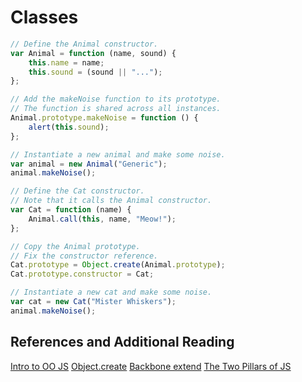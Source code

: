 # Classes

```javascript
// Define the Animal constructor.
var Animal = function (name, sound) {
	this.name = name;
	this.sound = (sound || "...");
};

// Add the makeNoise function to its prototype.
// The function is shared across all instances.
Animal.prototype.makeNoise = function () {
	alert(this.sound);
};

// Instantiate a new animal and make some noise.
var animal = new Animal("Generic");
animal.makeNoise();

// Define the Cat constructor.
// Note that it calls the Animal constructor.
var Cat = function (name) {
	Animal.call(this, name, "Meow!");
};

// Copy the Animal prototype.
// Fix the constructor reference.
Cat.prototype = Object.create(Animal.prototype);
Cat.prototype.constructor = Cat;

// Instantiate a new cat and make some noise.
var cat = new Cat("Mister Whiskers");
animal.makeNoise();
```

## References and Additional Reading

[Intro to OO JS](http://goo.gl/x0dyct)
[Object.create](http://goo.gl/GBujf)
[Backbone extend](http://goo.gl/X7t9I3)
[The Two Pillars of JS](http://goo.gl/AAXkV6)